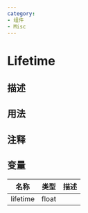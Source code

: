 ```yaml
---
category: 
- 组件
- Misc
---
```

# Lifetime
## 描述




## 用法


## 注释

## 变量
| 名称 | 类型 | 描述 |
| ----------- | ----------- | ----------- |
| lifetime | float |  |


